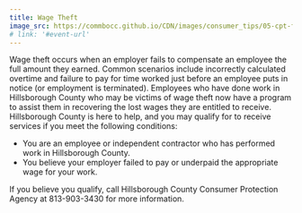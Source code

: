```yaml
---
title: Wage Theft
image_src: https://commbocc.github.io/CDN/images/consumer_tips/05-cpt-friday.png
# link: '#event-url'
---
```


Wage theft occurs when an employer fails to compensate an employee the full amount they earned.  Common scenarios include incorrectly calculated overtime and failure to pay for time worked just before an employee puts in notice (or employment is terminated). Employees who have done work in Hillsborough County who may be victims of wage theft now have a program to assist them in recovering the lost wages they are entitled to receive. Hillsborough County is here to help, and you may qualify for to receive services if you meet the following conditions:  

* You are an employee or independent contractor who has performed work in Hillsborough County.
* You believe your employer failed to pay or underpaid the appropriate wage for your work.  

If you believe you qualify, call Hillsborough County Consumer Protection Agency at 813-903-3430 for more information.
